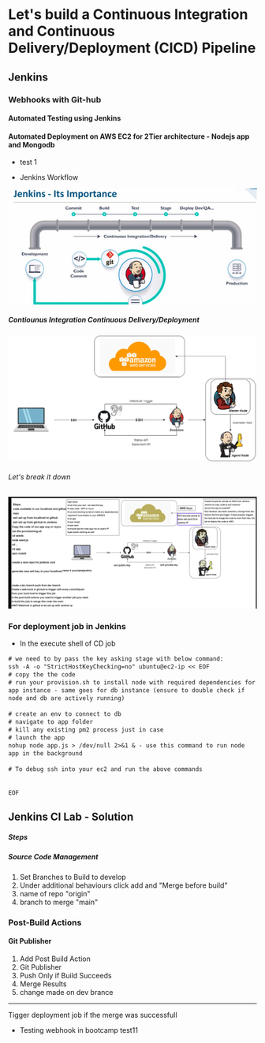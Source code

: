 # Let's build a Continuous Integration and Continuous Delivery/Deployment (CICD) Pipeline

## Jenkins

### Webhooks with Git-hub

#### Automated Testing using Jenkins

#### Automated Deployment on AWS EC2 for 2Tier architecture - Nodejs app and Mongodb

- test 1

- Jenkins Workflow

![](images/jenkins.png)

##### Contiounus Integration Continuous Delivery/Deployment

![](images/CICD.png)

###### Let's break it down

![](images/cicd_jenkins.png)

### For deployment job in Jenkins

- In the execute shell of CD job

```
# we need to by pass the key asking stage with below command:
ssh -A -o "StrictHostKeyChecking=no" ubuntu@ec2-ip << EOF
# copy the the code
# run your provision.sh to install node with required dependencies for app instance - same goes for db instance (ensure to double check if node and db are actively running)

# create an env to connect to db
# navigate to app folder
# kill any existing pm2 process just in case
# launch the app
nohup node app.js > /dev/null 2>&1 & - use this command to run node app in the background

# To debug ssh into your ec2 and run the above commands


EOF
```

## Jenkins CI Lab - Solution

##### Steps

##### Source Code Management

1. Set Branches to Build to develop
2. Under additional behaviours click add and "Merge before build"
3. name of repo "origin"
4. branch to merge "main"

### Post-Build Actions

#### Git Publisher

1. Add Post Build Action
2. Git Publisher
3. Push Only if Build Succeeds
4. Merge Results
5. change made on dev brance

---

Tigger deployment job if the merge was successfull

- Testing webhook in bootcamp test11
